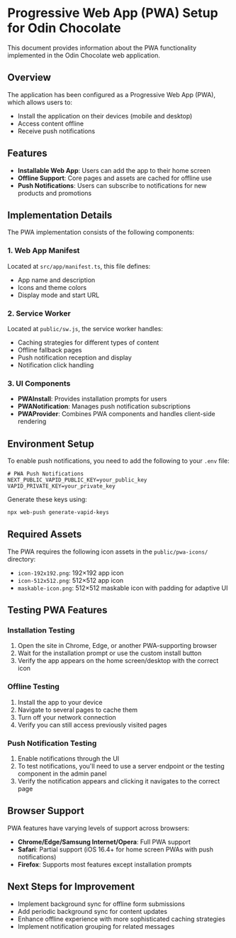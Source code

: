 # Progressive Web App (PWA) Setup for Odin Chocolate

This document provides information about the PWA functionality implemented in the Odin Chocolate web application.

## Overview

The application has been configured as a Progressive Web App (PWA), which allows users to:

- Install the application on their devices (mobile and desktop)
- Access content offline
- Receive push notifications

## Features

- **Installable Web App**: Users can add the app to their home screen
- **Offline Support**: Core pages and assets are cached for offline use
- **Push Notifications**: Users can subscribe to notifications for new products and promotions

## Implementation Details

The PWA implementation consists of the following components:

### 1. Web App Manifest

Located at `src/app/manifest.ts`, this file defines:
- App name and description
- Icons and theme colors
- Display mode and start URL

### 2. Service Worker

Located at `public/sw.js`, the service worker handles:
- Caching strategies for different types of content
- Offline fallback pages
- Push notification reception and display
- Notification click handling

### 3. UI Components

- **PWAInstall**: Provides installation prompts for users
- **PWANotification**: Manages push notification subscriptions
- **PWAProvider**: Combines PWA components and handles client-side rendering

## Environment Setup

To enable push notifications, you need to add the following to your `.env` file:

```
# PWA Push Notifications
NEXT_PUBLIC_VAPID_PUBLIC_KEY=your_public_key
VAPID_PRIVATE_KEY=your_private_key
```

Generate these keys using:

```bash
npx web-push generate-vapid-keys
```

## Required Assets

The PWA requires the following icon assets in the `public/pwa-icons/` directory:

- `icon-192x192.png`: 192×192 app icon
- `icon-512x512.png`: 512×512 app icon
- `maskable-icon.png`: 512×512 maskable icon with padding for adaptive UI

## Testing PWA Features

### Installation Testing

1. Open the site in Chrome, Edge, or another PWA-supporting browser
2. Wait for the installation prompt or use the custom install button
3. Verify the app appears on the home screen/desktop with the correct icon

### Offline Testing

1. Install the app to your device
2. Navigate to several pages to cache them
3. Turn off your network connection
4. Verify you can still access previously visited pages

### Push Notification Testing

1. Enable notifications through the UI
2. To test notifications, you'll need to use a server endpoint or the testing component in the admin panel
3. Verify the notification appears and clicking it navigates to the correct page

## Browser Support

PWA features have varying levels of support across browsers:

- **Chrome/Edge/Samsung Internet/Opera**: Full PWA support
- **Safari**: Partial support (iOS 16.4+ for home screen PWAs with push notifications)
- **Firefox**: Supports most features except installation prompts

## Next Steps for Improvement

- Implement background sync for offline form submissions
- Add periodic background sync for content updates
- Enhance offline experience with more sophisticated caching strategies
- Implement notification grouping for related messages 